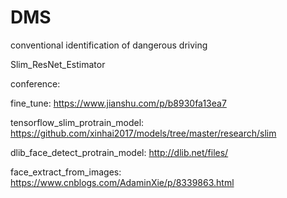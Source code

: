 # DMS
conventional identification of dangerous driving

Slim_ResNet_Estimator

conference:

   fine_tune:
   https://www.jianshu.com/p/b8930fa13ea7
   
   
   tensorflow_slim_protrain_model:
   https://github.com/xinhai2017/models/tree/master/research/slim
   
   
   dlib_face_detect_protrain_model:
   http://dlib.net/files/
   
   face_extract_from_images:
   https://www.cnblogs.com/AdaminXie/p/8339863.html
